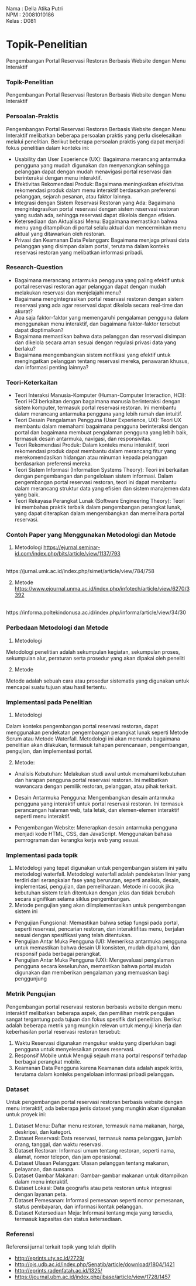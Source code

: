 Nama  : Della Atika Putri <br>
NPM   : 20081010186 <br>
Kelas : D081 <br>

# Topik-Penelitian
Pengembangan Portal Reservasi Restoran Berbasis Website dengan Menu Interaktif


### Topik-Penelitian
Pengembangan Portal Reservasi Restoran Berbasis Website dengan Menu Interaktif

### Persoalan-Praktis
Pengembangan Portal Reservasi Restoran Berbasis Website dengan Menu Interaktif melibatkan beberapa persoalan praktis yang perlu diselesaikan melalui penelitian. Berikut beberapa persoalan praktis yang dapat menjadi fokus penelitian dalam konteks ini: <br>
- Usability dan User Experience (UX): Bagaimana merancang antarmuka pengguna yang mudah digunakan dan menyenangkan sehingga pelanggan dapat dengan mudah menavigasi portal reservasi dan berinteraksi dengan menu interaktif.
- Efektivitas Rekomendasi Produk: Bagaimana meningkatkan efektivitas rekomendasi produk dalam menu interaktif berdasarkan preferensi pelanggan, sejarah pesanan, atau faktor lainnya.
- Integrasi dengan Sistem Reservasi Restoran yang Ada: Bagaimana mengintegrasikan portal reservasi dengan sistem reservasi restoran yang sudah ada, sehingga reservasi dapat dikelola dengan efisien.
- Ketersediaan dan Aktualisasi Menu: Bagaimana memastikan bahwa menu yang ditampilkan di portal selalu aktual dan mencerminkan menu aktual yang ditawarkan oleh restoran.
- Privasi dan Keamanan Data Pelanggan: Bagaimana menjaga privasi data pelanggan yang disimpan dalam portal, terutama dalam konteks reservasi restoran yang melibatkan informasi pribadi.

### Research-Question
- Bagaimana merancang antarmuka pengguna yang paling efektif untuk portal reservasi restoran agar pelanggan dapat dengan mudah melakukan reservasi dan menjelajahi menu?
- Bagaimana mengintegrasikan portal reservasi restoran dengan sistem reservasi yang ada agar reservasi dapat dikelola secara real-time dan akurat?
- Apa saja faktor-faktor yang memengaruhi pengalaman pengguna dalam menggunakan menu interaktif, dan bagaimana faktor-faktor tersebut dapat dioptimalkan?
- Bagaimana memastikan bahwa data pelanggan dan reservasi disimpan dan dikelola secara aman sesuai dengan regulasi privasi data yang berlaku?
- Bagaimana mengembangkan sistem notifikasi yang efektif untuk mengingatkan pelanggan tentang reservasi mereka, penawaran khusus, dan informasi penting lainnya?

### Teori-Keterkaitan
- Teori Interaksi Manusia-Komputer (Human-Computer Interaction, HCI): Teori HCI berkaitan dengan bagaimana manusia berinteraksi dengan sistem komputer, termasuk portal reservasi restoran. Ini membantu dalam merancang antarmuka pengguna yang lebih ramah dan intuitif.
- Teori Desain Pengalaman Pengguna (User Experience, UX): Teori UX membantu dalam memahami bagaimana pengguna berinteraksi dengan portal dan bagaimana membuat pengalaman pengguna yang lebih baik, termasuk desain antarmuka, navigasi, dan responsivitas.
- Teori Rekomendasi Produk: Dalam konteks menu interaktif, teori rekomendasi produk dapat membantu dalam merancang fitur yang merekomendasikan hidangan atau minuman kepada pelanggan berdasarkan preferensi mereka.
- Teori Sistem Informasi (Information Systems Theory): Teori ini berkaitan dengan pengembangan dan pengelolaan sistem informasi. Dalam pengembangan portal reservasi restoran, teori ini dapat membantu dalam merancang struktur data yang efisien dan sistem manajemen data yang baik.
- Teori Rekayasa Perangkat Lunak (Software Engineering Theory): Teori ini membahas praktik terbaik dalam pengembangan perangkat lunak, yang dapat diterapkan dalam mengembangkan dan memelihara portal reservasi.

### Contoh Paper yang Menggunakan Metodologi dan Metode

1. Metodologi
https://ejurnal.seminar-id.com/index.php/bits/article/view/1137/793
<br/>
https://jurnal.umk.ac.id/index.php/simet/article/view/784/758


2. Metode
https://www.ejournal.unma.ac.id/index.php/infotech/article/view/6270/3392
<br>
https://informa.poltekindonusa.ac.id/index.php/informa/article/view/34/30

### Perbedaan Metodologi dan Metode

1. Metodologi

Metodologi penelitian  adalah sekumpulan  kegiatan, sekumpulan  proses,  sekumpulan  alur, peraturan  serta  prosedur yang akan dipakai oleh peneliti
<br/>

2. Metode

Metode adalah sebuah cara atau prosedur sistematis yang digunakan untuk mencapai suatu tujuan atau hasil tertentu.


### Implementasi pada Penelitian

1. Metodologi

Dalam konteks pengembangan portal reservasi restoran, dapat menggunakan pendekatan pengembangan perangkat lunak seperti Metode Scrum atau Metode Waterfall. Metodologi ini akan memandu bagaimana penelitian akan dilakukan, termasuk tahapan perencanaan, pengembangan, pengujian, dan implementasi portal.


2. Metode:

- Analisis Kebutuhan: Melakukan studi awal untuk memahami kebutuhan dan harapan pengguna portal reservasi restoran. Ini melibatkan wawancara dengan pemilik restoran, pelanggan, atau pihak terkait.

- Desain Antarmuka Pengguna: Mengembangkan desain antarmuka pengguna yang interaktif untuk portal reservasi restoran. Ini termasuk perancangan halaman web, tata letak, dan elemen-elemen interaktif seperti menu interaktif.
  
- Pengembangan Website: Menerapkan desain antarmuka pengguna menjadi kode HTML, CSS, dan JavaScript. Menggunakan bahasa pemrograman dan kerangka kerja web yang sesuai.

### Implementasi pada topik 

1. Metodelogi yang tepat digunakan untuk pengembangan sistem ini yaitu metodelogi waterfall. Metodologi waterfall adalah pendekatan linier yang terdiri dari serangkaian fase yang berurutan, seperti analisis, desain, implementasi, pengujian, dan pemeliharaan. Metode ini cocok jika kebutuhan sistem telah ditentukan dengan jelas dan tidak berubah secara signifikan selama siklus pengembangan.
2. Metode pengujian yang akan diimplementasikan untuk pengembangan sistem ini 
- Pengujian Fungsional:
  Memastikan bahwa setiap fungsi pada portal, seperti reservasi, pencarian restoran, dan interaktifitas menu, berjalan sesuai dengan spesifikasi yang telah ditentukan.
- Pengujian Antar Muka Pengguna (UI):
  Memeriksa antarmuka pengguna untuk memastikan bahwa desain UI konsisten, mudah dipahami, dan responsif pada berbagai perangkat.
- Pengujian Antar Muka Pengguna (UX):
  Mengevaluasi pengalaman pengguna secara keseluruhan, memastikan bahwa portal mudah digunakan dan memberikan pengalaman yang memuaskan bagi penggunjung

### Metrik Pengujian
Pengembangan portal reservasi restoran berbasis website dengan menu interaktif melibatkan beberapa aspek, dan pemilihan metrik pengujian sangat tergantung pada tujuan dan fokus spesifik dari penelitian. Berikut adalah beberapa metrik yang mungkin relevan untuk menguji kinerja dan keberhasilan portal reservasi restoran tersebut:
1. Waktu Reservasi digunakan mengukur waktu yang diperlukan bagi pengguna untuk menyelesaikan proses reservasi.
2. Responsif Mobile untuk Menguji sejauh mana portal responsif terhadap berbagai perangkat mobile.
3. Keamanan Data Pengguna karena Keamanan data adalah aspek kritis, terutama dalam konteks pengelolaan informasi pribadi pelanggan.

### Dataset
Untuk pengembangan portal reservasi restoran berbasis website dengan menu interaktif, ada beberapa jenis dataset yang mungkin akan digunakan untuk proyek ini:

1. Dataset Menu: Daftar menu restoran, termasuk nama makanan, harga, deskripsi, dan kategori.
2. Dataset Reservasi: Data reservasi, termasuk nama pelanggan, jumlah orang, tanggal, dan waktu reservasi.
3. Dataset Restoran: Informasi umum tentang restoran, seperti nama, alamat, nomor telepon, dan jam operasional.
4. Dataset Ulasan Pelanggan: Ulasan pelanggan tentang makanan, pelayanan, dan suasana.
5. Dataset Gambar Makanan: Gambar-gambar makanan untuk ditampilkan dalam menu interaktif.
6. Dataset Lokasi: Data geografis atau peta restoran untuk integrasi dengan layanan peta.
7. Dataset Pemesanan: Informasi pemesanan seperti nomor pemesanan, status pembayaran, dan informasi kontak pelanggan.
8. Dataset Ketersediaan Meja: Informasi tentang meja yang tersedia, termasuk kapasitas dan status ketersediaan.

### Referensi 
Referensi jurnal terkait topik yang telah dipilih
- http://eprints.uty.ac.id/2729/
- http://ojs.udb.ac.id/index.php/Senatib/article/download/1804/1421
- http://eprints.radenfatah.ac.id/1325/
- https://journal.ubm.ac.id/index.php/jbase/article/view/1728/1457
  
